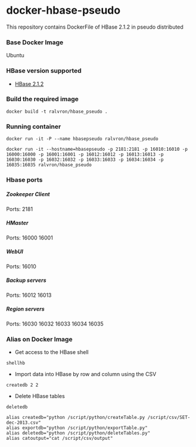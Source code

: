 # docker-hbase-pseudo

This repository contains DockerFile of HBase 2.1.2 in pseudo distributed

### Base Docker Image

Ubuntu

### HBase version supported

- [HBase 2.1.2](https://archive.apache.org/dist/hbase/2.1.2/)

### Build the required image

```
docker build -t ralvron/hbase_pseudo .
```

### Running container

```
docker run -it -P --name hbasepseudo ralvron/hbase_pseudo
```
```
docker run -it --hostname=hbasepseudo -p 2181:2181 -p 16010:16010 -p 16000:16000 -p 16001:16001 -p 16012:16012 -p 16013:16013 -p 16030:16030 -p 16032:16032 -p 16033:16033 -p 16034:16034 -p 16035:16035 ralvron/hbase_pseudo
```

### Hbase ports 
##### Zookeeper Client
Ports: 2181
##### HMaster
Ports: 16000 16001 
##### WebUI
Ports: 16010
##### Backup servers
Ports: 16012 16013
##### Region servers
Ports: 16030 16032 16033 16034 16035

### Alias on Docker Image
- Get access to the HBase shell
```
shellhb
```

- Import data into HBase by row and column using the CSV
```
createdb 2 2
```

- Delete HBase tables
```
deletedb
```

```
alias createdb="python /script/python/createTable.py /script/csv/SET-dec-2013.csv"
alias exportdb="python /script/python/exportTable.py"
alias deletedb="python /script/python/deleteTables.py"
alias catoutput="cat /script/csv/output"
```
